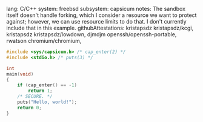 lang: C/C++
system: freebsd
subsystem: capsicum
notes: The sandbox itself doesn't handle forking, which I consider a resource
    we want to protect against; however, we can use resource limits to do that.
    I don't currently include that in this example.
githubAttestations: 
    kristapsdz kristapsdz/kcgi,
    kristapsdz kristapsdz/lowdown,
    djmdjm openssh/openssh-portable,
    rwatson chromium/chromium,

```c
#include <sys/capsicum.h> /* cap_enter(2) */
#include <stdio.h> /* puts(3) */

int
main(void)
{
	if (cap_enter() == -1)
		return 1;
	/* SECURE. */
	puts("Hello, world!");
	return 0;
}
```
